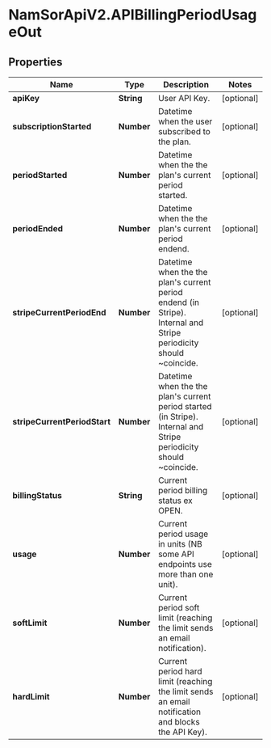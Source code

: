 # NamSorApiV2.APIBillingPeriodUsageOut

## Properties
Name | Type | Description | Notes
------------ | ------------- | ------------- | -------------
**apiKey** | **String** | User API Key. | [optional] 
**subscriptionStarted** | **Number** | Datetime when the user subscribed to the plan. | [optional] 
**periodStarted** | **Number** | Datetime when the the plan&#39;s current period started. | [optional] 
**periodEnded** | **Number** | Datetime when the the plan&#39;s current period endend. | [optional] 
**stripeCurrentPeriodEnd** | **Number** | Datetime when the the plan&#39;s current period endend (in Stripe). Internal and Stripe periodicity should ~coincide. | [optional] 
**stripeCurrentPeriodStart** | **Number** | Datetime when the the plan&#39;s current period started (in Stripe). Internal and Stripe periodicity should ~coincide. | [optional] 
**billingStatus** | **String** | Current period billing status ex OPEN. | [optional] 
**usage** | **Number** | Current period usage in units (NB some API endpoints use more than one unit). | [optional] 
**softLimit** | **Number** | Current period soft limit (reaching the limit sends an email notification). | [optional] 
**hardLimit** | **Number** | Current period hard limit (reaching the limit sends an email notification and blocks the API Key). | [optional] 



